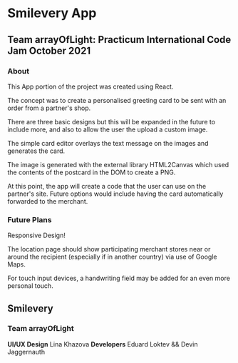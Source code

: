 # Smilevery App

## Team arrayOfLight: Practicum International Code Jam October 2021

### About

This App portion of the project was created using React.

The concept was to create a personalised greeting card to be sent with an order from a partner's shop.

There are three basic designs but this will be expanded in the future to include more, and also to allow the user the upload a custom image.

The simple card editor overlays the text message on the images and generates the card.

The image is generated with the external library HTML2Canvas which used the contents of the postcard in the DOM to create a PNG.

At this point, the app will create a code that the user can use on the partner's site. Future options would include having the card automatically forwarded to the merchant.

### Future Plans

Responsive Design! 

The location page should show participating merchant stores near or around the recipient (especially if in another country) via use of Google Maps.

For touch input devices, a handwriting field may be added for an even more personal touch.

## Smilevery

### Team arrayOfLight

**UI/UX Design** Lina Khazova
**Developers** Eduard Loktev && Devin Jaggernauth
